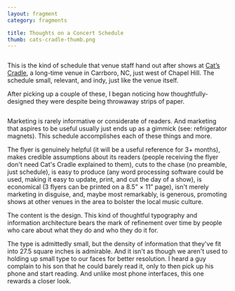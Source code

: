 ```yaml
---
layout: fragment
category: fragments

title: Thoughts on a Concert Schedule
thumb: cats-cradle-thumb.png
---
```


<figure>
	<img src="../img/fragments/cats-cradle-full.png" alt="">
</figure>

This is the kind of schedule that venue staff hand out after shows at [Cat’s Cradle](http://catscradle.com/), a long-time venue in Carrboro, NC, just west of Chapel Hill. The schedule small, relevant, and indy, just like the venue itself.

After picking up a couple of these, I began noticing how thoughtfully-designed they were despite being throwaway strips of paper.

<figure class='double-wide'>
	<img src="../img/fragments/cats-cradle-scan.png" alt="">
</figure>

Marketing is rarely informative or considerate of readers. And marketing that aspires to be useful usually just ends up as a gimmick (see: refrigerator magnets). This schedule accomplishes each of these things and more.

The flyer is genuinely helpful (it will be a useful reference for 3+ months), makes credible assumptions about its readers (people receiving the flyer don't need Cat's Cradle explained to them), cuts to the chase (no preamble, just schedule), is easy to produce (any word processing software could be used, making it easy to update, print, and cut the day of a show), is economical (3 flyers can be printed on a 8.5” × 11” page), isn't merely marketing in disguise, and, maybe most remarkably, is generous, promoting shows at other venues in the area to bolster the local music culture.

The content is the design. This kind of thoughtful typography and information architecture bears the mark of refinement over time by people who care about what they do and who they do it for.

The type is admittedly small, but the density of information that they've fit into 27.5 square inches is admirable. And it isn't as though we aren't used to holding up small type to our faces for better resolution. I heard a guy complain to his son that he could barely read it, only to then pick up his phone and start reading. And unlike most phone interfaces, this one rewards a closer look.

